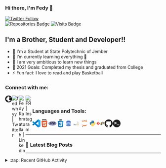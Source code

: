 ### Hi there, I'm Fedy 👋

[![Twitter Follow](https://img.shields.io/twitter/follow/fedwhyy?color=1DA1F2&logo=twitter&style=for-the-badge)](https://twitter.com/intent/follow?original_referer=https%3A%2F%2Fgithub.com%2Ffedwhyy&screen_name=fedwhyy)
<br />
[![Repositories Badge](https://badges.pufler.dev/repos/fedyrahmatullah)](https://github.com/fedyrahmatullah?tab=repositories)
[![Visits Badge](https://badges.pufler.dev/visits/fedyrahmatullah/fedyrahmatullah)](https://badges.pufler.dev)

## I'm a Brother, Student and Developer!!

- 🔭 I'm a Student at State Polytechnic of Jember
- 🌱 I’m currently learning everything 🤣
- 👯  I am very ambitious to learn new things
- 🥅 2021 Goals: Completed my thesis and graduated from College
- ⚡ Fun fact: I love to read and play Basketball

### Connect with me:

[<img align="left" alt="fedyr | Shutterstock" width="22px" src="https://raw.githubusercontent.com/iconic/open-iconic/master/svg/globe.svg" />][shutterstock]
[<img align="left" alt="fedwhyy | Twitter" width="22px" src="https://cdn.jsdelivr.net/npm/simple-icons@v3/icons/twitter.svg" />][twitter]
[<img align="left" alt="Fedy Rahmatullah | LinkedIn" width="22px" src="https://cdn.jsdelivr.net/npm/simple-icons@v3/icons/linkedin.svg" />][linkedin]
[<img align="left" alt="FЯ | Instagram" width="22px" src="https://cdn.jsdelivr.net/npm/simple-icons@v3/icons/instagram.svg" />][instagram]

<br />

### Languages and Tools:

<img align="left" alt="Visual Studio Code" width="26px" src="https://raw.githubusercontent.com/github/explore/80688e429a7d4ef2fca1e82350fe8e3517d3494d/topics/visual-studio-code/visual-studio-code.png" />
<img align="left" alt="HTML5" width="26px" src="https://raw.githubusercontent.com/github/explore/80688e429a7d4ef2fca1e82350fe8e3517d3494d/topics/html/html.png" />
<img align="left" alt="PHP" width="26px" src="https://raw.githubusercontent.com/github/explore/80688e429a7d4ef2fca1e82350fe8e3517d3494d/topics/php/php.png" />
<img align="left" alt="CSS3" width="26px" src="https://raw.githubusercontent.com/github/explore/80688e429a7d4ef2fca1e82350fe8e3517d3494d/topics/css/css.png" />

<img align="left" alt="SQL" width="26px" src="https://raw.githubusercontent.com/github/explore/80688e429a7d4ef2fca1e82350fe8e3517d3494d/topics/sql/sql.png" />
<img align="left" alt="MySQL" width="26px" src="https://raw.githubusercontent.com/github/explore/80688e429a7d4ef2fca1e82350fe8e3517d3494d/topics/mysql/mysql.png" />
<img align="left" alt="Jupyter Notebook" width="26px" src="https://raw.githubusercontent.com/github/explore/80688e429a7d4ef2fca1e82350fe8e3517d3494d/topics/jupyter-notebook/jupyter-notebook.png" />
<img align="left" alt="Python" width="26px" src="https://raw.githubusercontent.com/github/explore/80688e429a7d4ef2fca1e82350fe8e3517d3494d/topics/python/python.png" />
<img align="left" alt="Git" width="26px" src="https://raw.githubusercontent.com/github/explore/80688e429a7d4ef2fca1e82350fe8e3517d3494d/topics/git/git.png" />
<img align="left" alt="GitHub" width="26px" src="https://raw.githubusercontent.com/github/explore/78df643247d429f6cc873026c0622819ad797942/topics/github/github.png" />
<img align="left" alt="Terminal" width="26px" src="https://raw.githubusercontent.com/github/explore/80688e429a7d4ef2fca1e82350fe8e3517d3494d/topics/terminal/terminal.png" />

<br />
<br />

---

### 📕 Latest Blog Posts

<!-- BLOG-POST-LIST:START -->
<!-- BLOG-POST-LIST:END -->

---

<details>
  <summary>:zap: Recent GitHub Activity</summary>
  
<!--START_SECTION:activity-->
<!--END_SECTION:activity-->

</details>

[shutterstock]: http://shutterstock.com/g/fedyr
[twitter]: https://twitter.com/fedwhyy
[youtube]: https://youtube.com/Fedy
[instagram]: https://instagram.com/fedyr_
[linkedin]: https://linkedin.com/in/fedyrahmatullah
